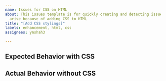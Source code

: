 ```yaml
---
name: Issues for CSS on HTML
about: This issues template is for quickly creating and detecting issues that will
  arise because of adding CSS to HTML
title: "[Add CSS stylings]"
labels: enhancement, html, css
assignees: ynshah3

---
```


## Expected Behavior with CSS


## Actual Behavior without CSS
